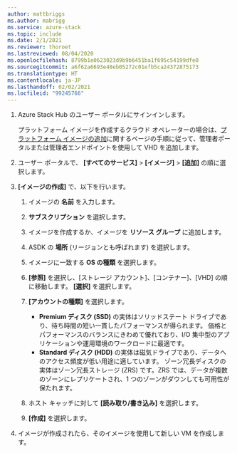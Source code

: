 ```yaml
---
author: mattbriggs
ms.author: mabrigg
ms.service: azure-stack
ms.topic: include
ms.date: 2/1/2021
ms.reviewer: thoroet
ms.lastreviewed: 08/04/2020
ms.openlocfilehash: 8799b1e0623023d9b9b6451ba1f695c54199dfe0
ms.sourcegitcommit: a6f62a6693e48eb05272c01efb5ca24372875173
ms.translationtype: HT
ms.contentlocale: ja-JP
ms.lasthandoff: 02/02/2021
ms.locfileid: "99245766"
---
```

1. Azure Stack Hub のユーザー ポータルにサインインします。

    プラットフォーム イメージを作成するクラウド オペレーターの場合は、[プラットフォーム イメージの追加](../operator/azure-stack-add-vm-image.md#add-a-platform-image)に関するページの手順に従って、管理者ポータルまたは管理者エンドポイントを使用して VHD を追加します。

2. ユーザー ポータルで、 **[すべてのサービス]**  >  **[イメージ]**  >  **[追加]** の順に選択します。

3. **[イメージの作成]** で、以下を行います。

    1. イメージの **名前** を入力します。
    2. **サブスクリプション** を選択します。
    3. イメージを作成するか、イメージを **リソース グループ** に追加します。
    4. ASDK の **場所** (リージョンとも呼ばれます) を選択します。
    5. イメージに一致する **OS の種類** を選択します。
    6. **[参照]** を選択し、[ストレージ アカウント]、[コンテナー]、[VHD] の順に移動します。 **[選択]** を選択します。
    5. **[アカウントの種類]** を選択します。
        - **Premium ディスク (SSD)** の実体はソリッドステート ドライブであり、待ち時間の短い一貫したパフォーマンスが得られます。 価格とパフォーマンスのバランスにきわめて優れており、I/O 集中型のアプリケーションや運用環境のワークロードに最適です。  
        - **Standard ディスク (HDD)** の実体は磁気ドライブであり、データへのアクセス頻度が低い用途に適しています。 ゾーン冗長ディスクの実体はゾーン冗長ストレージ (ZRS) です。ZRS では、データが複数のゾーンにレプリケートされ、1 つのゾーンがダウンしても可用性が保たれます。

    8. ホスト キャッチに対して **[読み取り/書き込み]** を選択します。
    9. **[作成]** を選択します。

4. イメージが作成されたら、そのイメージを使用して新しい VM を作成します。
